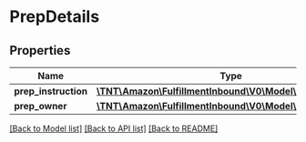# PrepDetails

## Properties
Name | Type | Description | Notes
------------ | ------------- | ------------- | -------------
**prep_instruction** | [**\TNT\Amazon\FulfillmentInbound\V0\Model\PrepInstruction**](PrepInstruction.md) |  | 
**prep_owner** | [**\TNT\Amazon\FulfillmentInbound\V0\Model\PrepOwner**](PrepOwner.md) |  | 

[[Back to Model list]](../README.md#documentation-for-models) [[Back to API list]](../README.md#documentation-for-api-endpoints) [[Back to README]](../README.md)



